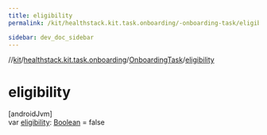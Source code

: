 ```yaml
---
title: eligibility
permalink: /kit/healthstack.kit.task.onboarding/-onboarding-task/eligibility.html

sidebar: dev_doc_sidebar
---
```

//[kit](../../../index.html)/[healthstack.kit.task.onboarding](../index.html)/[OnboardingTask](index.html)/[eligibility](eligibility.html)



# eligibility



[androidJvm]\
var [eligibility](eligibility.html): [Boolean](https://kotlinlang.org/api/latest/jvm/stdlib/kotlin/-boolean/index.html) = false




